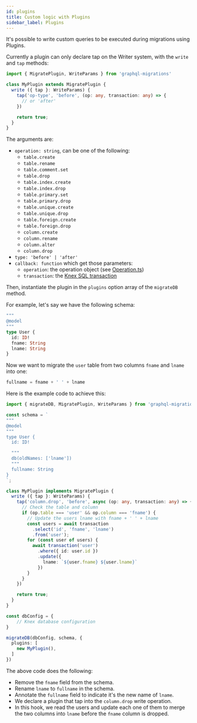 ```yaml
---
id: plugins
title: Custom logic with Plugins
sidebar_label: Plugins
---
```


It's possible to write custom queries to be executed during migrations using Plugins.

Currently a plugin can only declare tap on the Writer system, with the `write` and `tap` methods:

```ts
import { MigratePlugin, WriteParams } from 'graphql-migrations'

class MyPlugin extends MigratePlugin {
  write ({ tap }: WriteParams) {
    tap('op-type', 'before', (op: any, transaction: any) => {
      // or 'after'
    })

    return true;
  }
}
```

The arguments are:

- `operation: string`, can be one of the following:
  - `table.create`
  - `table.rename`
  - `table.comment.set`
  - `table.drop`
  - `table.index.create`
  - `table.index.drop`
  - `table.primary.set`
  - `table.primary.drop`
  - `table.unique.create`
  - `table.unique.drop`
  - `table.foreign.create`
  - `table.foreign.drop`
  - `column.create`
  - `column.rename`
  - `column.alter`
  - `column.drop`
- `type: 'before' | 'after'`
- `callback: function` which get those parameters:
  - `operation`: the operation object (see [Operation.ts](https://github.com/aerogear/graphback/blob/master/packages/graphql-migrations/src/diff/Operation.ts))
  - `transaction`: the [Knex SQL transaction](http://knexjs.org/#Transactions)

Then, instantiate the plugin in the `plugins` option array of the `migrateDB` method.

For example, let's say we have the following schema:

```graphql
"""
@model
"""
type User {
  id: ID!
  fname: String
  lname: String
}
```

Now we want to migrate the `user` table from two columns `fname` and `lname` into one:

```ts
fullname = fname + ' ' + lname
```

Here is the example code to achieve this:

```ts
import { migrateDB, MigratePlugin, WriteParams } from 'graphql-migrations';

const schema = `
"""
@model
"""
type User {
  id: ID!

  """
  db(oldNames: ['lname'])
  """ 
  fullname: String
}
`;

class MyPlugin implements MigratePlugin {
  write ({ tap }: WriteParams) {
    tap('column.drop', 'before', async (op: any, transaction: any) => {
      // Check the table and column
      if (op.table === 'user' && op.column === 'fname') {
        // Update the users lname with fname + ' ' + lname
        const users = await transaction
          .select('id', 'fname', 'lname')
          .from('user');
        for (const user of users) {
          await transaction('user')
            .where({ id: user.id })
            .update({
              lname: `${user.fname} ${user.lname}`
            })
        }
      }
    })

    return true;
  }
}

const dbConfig = {
    // Knex database configuration
}

migrateDB(dbConfig, schema, {
  plugins: [
    new MyPlugin(),
  ]
})
```

The above code does the following:

- Remove the `fname` field from the schema.
- Rename `lname` to `fullname` in the schema.
- Annotate the `fullname` field to indicate it's the new name of `lname`.
- We declare a plugin that tap into the `column.drop` write operation.
- In this hook, we read the users and update each one of them to merge the two columns into `lname` before the `fname` column is dropped.
